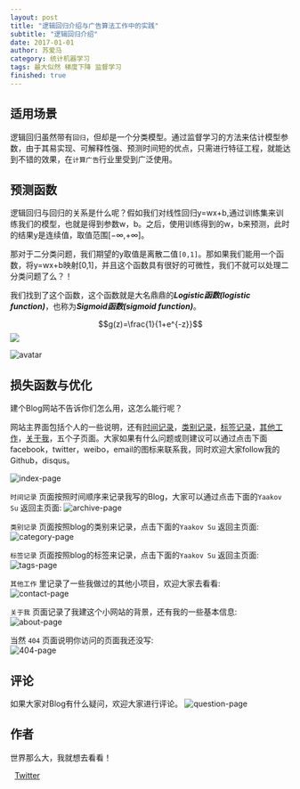 ```yaml
---
layout: post
title: "逻辑回归介绍与广告算法工作中的实践"
subtitle: "逻辑回归介绍"
date: 2017-01-01
author: 苏爱马
category: 统计机器学习
tags: 最大似然 梯度下降 监督学习
finished: true
---
```


<script type="text/javascript" src="http://cdn.mathjax.org/mathjax/latest/MathJax.js?config=default"></script>

## 适用场景
逻辑回归虽然带有`回归`，但却是一个分类模型。通过监督学习的方法来估计模型参数，由于其易实现、可解释性强、预测时间短的优点，只需进行特征工程，就能达到不错的效果，在`计算广告`行业里受到广泛使用。

## 预测函数
逻辑回归与回归的关系是什么呢？假如我们对线性回归y=wx+b,通过训练集来训练我们的模型，也就是得到参数w，b。之后，使用训练得到的w，b来预测，此时的结果y是连续值，取值范围[$-\infty$,$+\infty$]。

那对于二分类问题，我们期望的y取值是离散二值`[0,1]`。那如果我们能用一个函数，将y=wx+b映射[0,1]，并且这个函数具有很好的可微性，我们不就可以处理二分类问题了么？！

我们找到了这个函数，这个函数就是大名鼎鼎的***Logistic函数(logistic function)***，也称为***Sigmoid函数(sigmoid function)***。

$$g(z)=\frac{1}{1+e^{-z}}$$
<img src="http://chart.googleapis.com/chart?cht=tx&chl= g(z)=\frac{1}{1+e^{-z}}" style="border:none;">

![avatar](http://52myx.cn/img/blog/lr/LRtuidao.jpeg)

## 损失函数与优化
建个Blog网站不告诉你们怎么用，这怎么能行呢？

网站主界面包括个人的一些说明，还有[时间记录](http://52myx.cn/archive/)，[类别记录](http://yaakovary.com/category/)，[标签记录](http://yaakovary.com/tags/)，[其他工作](http://yaakovary.com/contact/)，[关于我](http://yaakovary.com/about/)，五个子页面。大家如果有什么问题或则建议可以通过点击下面facebook，twitter，weibo，email的图标来联系我，同时欢迎大家follow我的Github，disqus。

![index-page](http://52myx.cn/img/blog/lr/LRtuidao.jpeg)

 `时间记录` 页面按照时间顺序来记录我写的Blog，大家可以通过点击下面的`Yaakov Su`  返回主页面:
![archive-page](http://yaakovary.com/img/blog/archive.png)

`类别记录` 页面按照blog的类别来记录，点击下面的`Yaakov Su`  返回主页面:  
![category-page](http://yaakovary.com/img/blog/category.png)

`标签记录` 页面按照blog的标签来记录，点击下面的`Yaakov Su`  返回主页面:  
![tags-page](http://yaakovary.com/img/blog/tags.png)

`其他工作` 里记录了一些我做过的其他小项目，欢迎大家去看看:  
![contact-page](http://yaakovary.com/img/blog/contact.png)

`关于我` 页面记录了我建这个小网站的背景，还有我的一些基本信息:  
![about-page](http://yaakovary.com/img/blog/about.png)

当然 `404` 页面说明你访问的页面我还没写:  
![404-page](http://yaakovary.com/img/blog/404.png)

## 评论

如果大家对Blog有什么疑问，欢迎大家进行评论。
![question-page](http://52myx.cn/img/blog/question.png)

## 作者

世界那么大，我就想去看看！

<i class="fa fa-twitter"></i>&nbsp;&nbsp;[Twitter](https://twitter.com/doG__uS)



